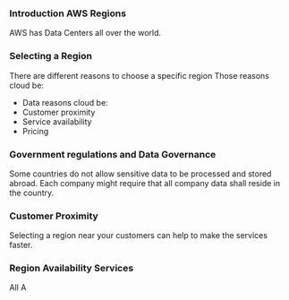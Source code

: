 
### Introduction AWS Regions

AWS has Data Centers all over the world.

### Selecting a Region

There are different reasons to choose a specific region
Those reasons cloud be: 
- Data reasons cloud be: 
- Customer proximity
- Service availability
- Pricing

### Government regulations and Data Governance

Some countries do not allow sensitive data to be processed and stored abroad.
Each company might require that all company data shall reside in the country.

### Customer Proximity

Selecting a region near your customers can help to make the services faster.

### Region Availability Services

All A